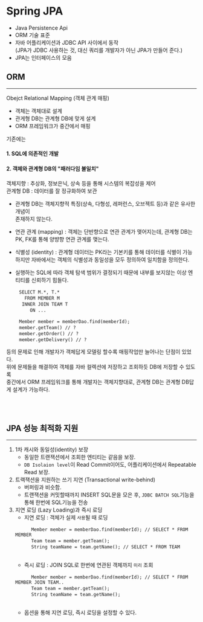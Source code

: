 # Spring JPA

- Java Persistence Api
- ORM 기술 표준
- 자바 어플리케이션과 JDBC API 사이에서 동작 <br>
(JPA가 JDBC 사용하는 것, 대신 쿼리를 개발자가 아닌 JPA가 만들어 준다.)
- JPA는 인터페이스의 모음   

## ORM
---
Obejct Relational Mapping (객체 관계 매핑)
- 객체는 객체대로 설계
- 관게형 DB는 관계형 DB에 맞게 설계
- ORM 프레임워크가 중간에서 매핑 

기존에는 
#### 1. SQL에 의존적인 개발
#### 2. 객체와 관계형 DB의 "패러다임 불일치"
객체지향 : 추상화, 정보은닉, 상속 등을 통해 시스템의 복잡성을 제어 <br>
관계형 DB : 데이터를 잘 정규화하여 보관 <br>

- 관계형 DB는 객체지향적 특징(상속, 다형성, 레퍼런스, 오브젝트 등)과 같은 유사한 개념이 <br> 존재하지 않는다.

- 연관 관계 (mapping) : 객체는 단반향으로 연관 관계가 맺어지는데, 관계형 DB는 PK, FK를 통해 양뱡향 연관 관계를 맺는다.

- 식별성 (identity) : 관계형 데이터는 PK라는 기본키를 통해 데이터를 식별이 가능하지만
자바에서는 객체의 식별성과 동일성을 모두 정의하여 일치함을 정의한다.

- 실행하는 SQL에 따라 객체 탐색 범위가 결정되기 때문에 내부를 보지않는 이상 엔티티를 신뢰하기 힘들다.
<pre>
    <code>SELECT M.*, T.*</code>
    <code>  FROM MEMBER M</code>
    <code> INNER JOIN TEAM T</code>
    <code>    ON ...</code>
</pre>
<pre>
    <code>Member member = memberDao.find(memberId);</code>
    <code>member.getTeam() // ?</code>
    <code>member.getOrder() // ?</code>
    <code>member.getDelivery() // ?</code>
</pre>

등의 문제로 인해 개발자가 객체답게 모델링 할수록 매핑작업만 늘어나는 단점이 있었다. <br>
위에 문제들을 해결하여 객체를 자바 컬렉션에 저장하고 조회하듯 DB에 저장할 수 있도록 <br>
중간에서 ORM 프레임워크를 통해 개발자는 객체지향대로, 관계형 DB는 관계형 DB답게 설계가 가능하다.

<br>
<br>

## JPA 성능 최적화 지원
---
1. 1차 캐시와 동일성(identity) 보장
    - 동일한 트랜잭션에서 조회한 엔티티는 같음을 보장.
    - `DB Isolaion level`이 Read Commit이어도, 어플리케이션에서 Repeatable Read 보장.
2. 트랙잭션을 지원하는 쓰기 지연 (Transactional write-behind)
    - 버퍼링과 비슷함.
    - 트랜잭션을 커밋할때까지 INSERT SQL문을 모은 후, `JDBC BATCH SQL`기능을 통해
    한번에 SQL기능을 전송
3. 지연 로딩 (Lazy Loading)과 즉시 로딩
    - 지연 로딩 : 객체가 실제 `사용`될 때 로딩
    <pre>
        <code>Member member = memberDao.find(memberId); // SELECT * FROM MEMBER</code>
        <code>Team team = member.getTeam();</code>
        <code>String teamName = team.getName(); // SELECT * FROM TEAM</code>
    </pre>
    - 즉시 로딩 : JOIN SQL로 한번에 연관된 객체까지 `미리` 조회
    <pre>
        <code>Member member = memberDao.find(memberId); // SELECT * FROM MEMBER JOIN TEAM..</code>
        <code>Team team = member.getTeam();</code>
        <code>String teamName = team.getName();</code>
    </pre>
    - 옵션을 통해 지연 로딩, 즉시 로딩을 설정할 수 있다.

    


